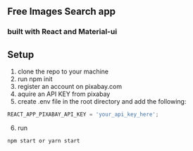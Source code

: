## Free Images Search app

### built with React and Material-ui

## Setup

1.  clone the repo to your machine
2.  run npm init
3.  register an account on pixabay.com
4.  aquire an API KEY from pixabay
5.  create .env file in the root directory and add the following:

```javascript
REACT_APP_PIXABAY_API_KEY = 'your_api_key_here';
```

6.  run

```javascript
npm start or yarn start
```
